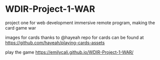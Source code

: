 # WDIR-Project-1-WAR
project one for web development immersive remote program, making the card game war


images for cards thanks to @hayeah repo for cards can be found at https://github.com/hayeah/playing-cards-assets


play the game https://emilycali.github.io/WDIR-Project-1-WAR/
